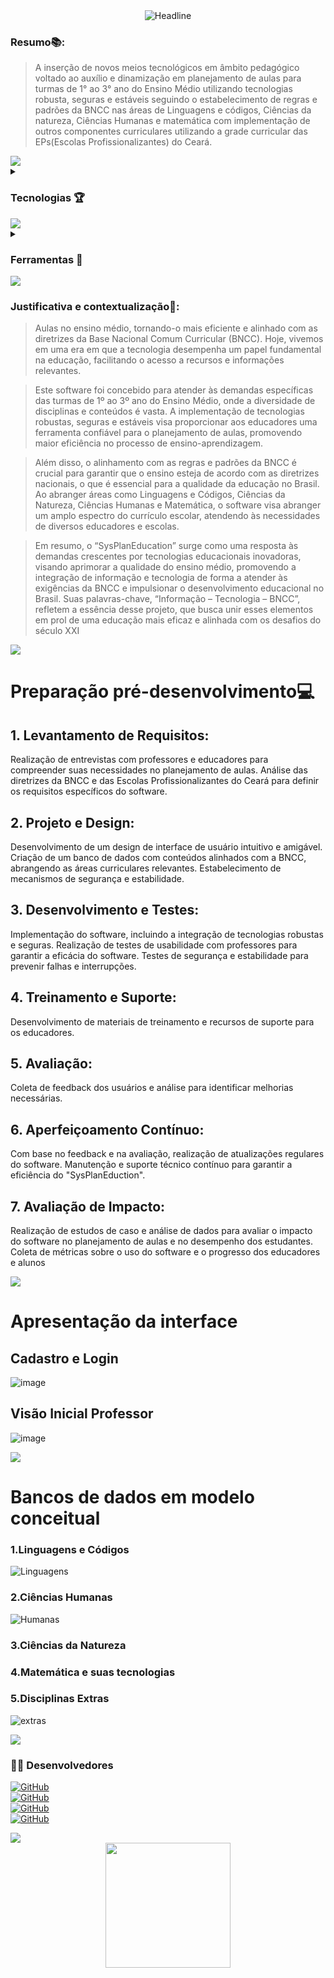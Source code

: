 <div align="center">
<img src="https://readme-typing-svg.herokuapp.com?color=%236FDA44&size=32&center=true&vCenter=true&width=600&height=50&lines=SysPlanEducation+%F0%9F%91%8B;Software+de+auxilio+pedagogico;" alt="Headline" />
 </div>
 
### Resumo📚:

> A inserção de novos meios tecnológicos em âmbito pedagógico voltado ao auxílio e dinamização em planejamento de aulas para turmas de 1° ao 3° ano do Ensino Médio utilizando tecnologias robusta, seguras e estáveis seguindo o estabelecimento de regras e padrões da BNCC nas áreas de  Linguagens e códigos, Ciências da natureza, Ciências Humanas e matemática com implementação de outros componentes curriculares utilizando a grade curricular das EPs(Escolas Profissionalizantes) do Ceará. 

<img src="https://user-images.githubusercontent.com/73097560/115834477-dbab4500-a447-11eb-908a-139a6edaec5c.gif">


<details><summary> <h3> Tecnologias 🏆</h3></summary>

----
	
<p align="center"> <div align="left">
  <img src="https://skillicons.dev/icons?i=html" height="40" alt="html5 logo"  />
  <img width="12" />
  <img src="https://skillicons.dev/icons?i=css" height="40" alt="css3 logo"  />
  <img width="12" />
  <img src="https://cdn.jsdelivr.net/gh/devicons/devicon/icons/javascript/javascript-original.svg" height="40" alt="javascript logo"  />
  <img width="12" />
  <img src="https://skillicons.dev/icons?i=php" height="40" alt="php logo"  />
  <img width="12" />
  <img src="https://skillicons.dev/icons?i=mysql" height="40" alt="mysql logo"  />
</div></p>
	
</details>

<img src="https://user-images.githubusercontent.com/73097560/115834477-dbab4500-a447-11eb-908a-139a6edaec5c.gif">

<details><summary> <h3> Ferramentas 💾 </h3></summary>

----
	
<p align="center"> <div align="left">
  <img src="https://skillicons.dev/icons?i=figma" height="40" alt="figma logo"  />
  <img width="12" />
  <img src="https://skillicons.dev/icons?i=vscode" height="40" alt="vscode logo"  />
  <img width="12" />
  <img src="https://skillicons.dev/icons?i=eclipse" height="40" alt="eclipseide logo"  />
  <img width="12" />
  <img src="https://skillicons.dev/icons?i=gcp" height="40" alt="googlecloud logo"  />
  <img width="12" />
  <img src="https://skillicons.dev/icons?i=github" height="40" alt="github logo"  />
</div>></p>
	
</details>

<img src="https://user-images.githubusercontent.com/73097560/115834477-dbab4500-a447-11eb-908a-139a6edaec5c.gif">

### Justificativa e contextualização🎲:

> Aulas no ensino médio, tornando-o mais eficiente e alinhado com as diretrizes da Base Nacional Comum Curricular (BNCC). Hoje, vivemos em uma era em que a tecnologia desempenha um papel fundamental na educação, facilitando o acesso a recursos e informações relevantes.

> Este software foi concebido para atender às demandas específicas das turmas de 1º ao 3º ano do Ensino Médio, onde a diversidade de disciplinas e conteúdos é vasta. A implementação de tecnologias robustas, seguras e estáveis visa proporcionar aos educadores uma ferramenta confiável para o planejamento de aulas, promovendo maior eficiência no processo de ensino-aprendizagem.

>Além disso, o alinhamento com as regras e padrões da BNCC é crucial para garantir que o ensino esteja de acordo com as diretrizes nacionais, o que é essencial para a qualidade da educação no Brasil. Ao abranger áreas como Linguagens e Códigos, Ciências da Natureza, Ciências Humanas e Matemática, o software visa abranger um amplo espectro do currículo escolar, atendendo às necessidades de diversos educadores e escolas.

> Em resumo, o “SysPlanEducation” surge como uma resposta às demandas crescentes por tecnologias educacionais inovadoras, visando aprimorar a qualidade do ensino médio, promovendo a integração de informação e tecnologia de forma a atender às exigências da BNCC e impulsionar o desenvolvimento educacional no Brasil. Suas palavras-chave, “Informação – Tecnologia – BNCC”, refletem a essência desse projeto, que busca unir esses elementos em prol de uma educação mais eficaz e alinhada com os desafios do século XXI

<img src="https://user-images.githubusercontent.com/73097560/115834477-dbab4500-a447-11eb-908a-139a6edaec5c.gif">

# Preparação pré-desenvolvimento💻

## 1. Levantamento de Requisitos:
Realização de entrevistas com professores e educadores para compreender suas necessidades no planejamento de aulas.
Análise das diretrizes da BNCC e das Escolas Profissionalizantes do Ceará para definir os requisitos específicos do software.
## 2. Projeto e Design:
Desenvolvimento de um design de interface de usuário intuitivo e amigável.
Criação de um banco de dados com conteúdos alinhados com a BNCC, abrangendo as áreas curriculares relevantes.
Estabelecimento de mecanismos de segurança e estabilidade.
## 3. Desenvolvimento e Testes:
Implementação do software, incluindo a integração de tecnologias robustas e seguras.
Realização de testes de usabilidade com professores para garantir a eficácia do software.
Testes de segurança e estabilidade para prevenir falhas e interrupções.
## 4. Treinamento e Suporte:
Desenvolvimento de materiais de treinamento e recursos de suporte para os educadores.
## 5. Avaliação:
Coleta de feedback dos usuários e análise para identificar melhorias necessárias.
## 6. Aperfeiçoamento Contínuo:
Com base no feedback e na avaliação, realização de atualizações regulares do software.
Manutenção e suporte técnico contínuo para garantir a eficiência do "SysPlanEduction".
## 7. Avaliação de Impacto:
Realização de estudos de caso e análise de dados para avaliar o impacto do software no planejamento de aulas e no desempenho dos estudantes.
Coleta de métricas sobre o uso do software e o progresso dos educadores e alunos

<img src="https://user-images.githubusercontent.com/73097560/115834477-dbab4500-a447-11eb-908a-139a6edaec5c.gif">

# Apresentação da interface

## Cadastro e Login
![image](https://github.com/matheussoares1/Sysplaneducation-Software-de-auxilio-pedagogico/assets/111543203/77cca3da-8417-4422-9d6c-29f4a330ab9b)

## Visão Inicial Professor
![image](https://github.com/matheussoares1/Sysplaneducation-Software-de-auxilio-pedagogico/assets/111543203/372a84fe-1894-42aa-9b82-3b89fd17d291)

<img src="https://user-images.githubusercontent.com/73097560/115834477-dbab4500-a447-11eb-908a-139a6edaec5c.gif">

# Bancos de dados em modelo conceitual
### 1.Linguagens e Códigos

![Linguagens](https://github.com/matheussoares1/Sysplaneducation-Software-de-auxilio-pedagogico/assets/111543203/5d392604-0b8c-417b-bc0a-4bb0ff0fdf76)

### 2.Ciências Humanas
![Humanas](https://github.com/matheussoares1/Sysplaneducation-Software-de-auxilio-pedagogico/assets/111543203/07426df5-11fe-44f6-8476-1001ff0f4020)

### 3.Ciências da Natureza

### 4.Matemática e suas tecnologias

### 5.Disciplinas Extras
![extras](https://github.com/matheussoares1/Sysplaneducation-Software-de-auxilio-pedagogico/assets/111543203/060e247e-c207-4bac-9464-a03ef7192319)


<img src="https://user-images.githubusercontent.com/73097560/115834477-dbab4500-a447-11eb-908a-139a6edaec5c.gif">

<h3 align="left">👩‍💻  Desenvolvedores </h3>

[![GitHub](https://img.shields.io/badge/GitHub-Matheus-181717?style=for-the-badge&logo=github&logoColor=white)](https://github.com/matheussoares1) <br>
[![GitHub](https://img.shields.io/badge/GitHub-Anderson-181717?style=for-the-badge&logo=github&logoColor=white)](https://github.com/0AndersonMelo0)<br>
[![GitHub](https://img.shields.io/badge/GitHub-Samuel-181717?style=for-the-badge&logo=github&logoColor=white)](https://github.com/SamuelZr)<br>
[![GitHub](https://img.shields.io/badge/GitHub-Luis-181717?style=for-the-badge&logo=github&logoColor=white)](https://github.com/Luis-Eduardo-Rodrigues)<br>

<img src="https://user-images.githubusercontent.com/73097560/115834477-dbab4500-a447-11eb-908a-139a6edaec5c.gif">

<div align="center">
  <img height="200" src="https://media0.giphy.com/media/nP8SZtRxihoTZ6W90N/giphy.gif?cid=ecf05e477iyndbvxkkckd25n8m8o7jalcs9y383x6oygr58b&ep=v1_gifs_search&rid=giphy.gif&ct=g"  />
</div>



